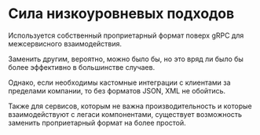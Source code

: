 # Сила низкоуровневых подходов

Используется собственный проприетарный формат поверх gRPC для межсервисного взаимодействия. 

Заменить другим, вероятно, можно было бы, но это вряд ли было бы более эффективно в большинстве случаев.

Однако, если необходимы кастомные интеграции с клиентами за пределами компании, то без форматов JSON, XML не обойтись.

Также для сервисов, которым не важна производительность и которые взаимодействуют с легаси компонентами, существует возможность заменить проприетарный формат на более простой.
